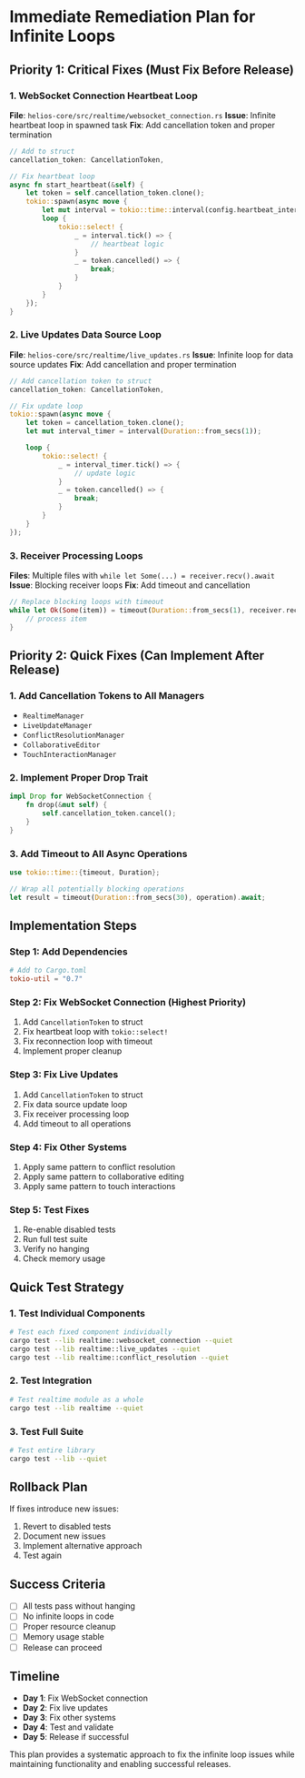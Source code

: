 # Immediate Remediation Plan for Infinite Loops

## Priority 1: Critical Fixes (Must Fix Before Release)

### 1. WebSocket Connection Heartbeat Loop
**File**: `helios-core/src/realtime/websocket_connection.rs`
**Issue**: Infinite heartbeat loop in spawned task
**Fix**: Add cancellation token and proper termination

```rust
// Add to struct
cancellation_token: CancellationToken,

// Fix heartbeat loop
async fn start_heartbeat(&self) {
    let token = self.cancellation_token.clone();
    tokio::spawn(async move {
        let mut interval = tokio::time::interval(config.heartbeat_interval);
        loop {
            tokio::select! {
                _ = interval.tick() => {
                    // heartbeat logic
                }
                _ = token.cancelled() => {
                    break;
                }
            }
        }
    });
}
```

### 2. Live Updates Data Source Loop
**File**: `helios-core/src/realtime/live_updates.rs`
**Issue**: Infinite loop for data source updates
**Fix**: Add cancellation and proper termination

```rust
// Add cancellation token to struct
cancellation_token: CancellationToken,

// Fix update loop
tokio::spawn(async move {
    let token = cancellation_token.clone();
    let mut interval_timer = interval(Duration::from_secs(1));

    loop {
        tokio::select! {
            _ = interval_timer.tick() => {
                // update logic
            }
            _ = token.cancelled() => {
                break;
            }
        }
    }
});
```

### 3. Receiver Processing Loops
**Files**: Multiple files with `while let Some(...) = receiver.recv().await`
**Issue**: Blocking receiver loops
**Fix**: Add timeout and cancellation

```rust
// Replace blocking loops with timeout
while let Ok(Some(item)) = timeout(Duration::from_secs(1), receiver.recv()).await {
    // process item
}
```

## Priority 2: Quick Fixes (Can Implement After Release)

### 1. Add Cancellation Tokens to All Managers
- `RealtimeManager`
- `LiveUpdateManager`
- `ConflictResolutionManager`
- `CollaborativeEditor`
- `TouchInteractionManager`

### 2. Implement Proper Drop Trait
```rust
impl Drop for WebSocketConnection {
    fn drop(&mut self) {
        self.cancellation_token.cancel();
    }
}
```

### 3. Add Timeout to All Async Operations
```rust
use tokio::time::{timeout, Duration};

// Wrap all potentially blocking operations
let result = timeout(Duration::from_secs(30), operation).await;
```

## Implementation Steps

### Step 1: Add Dependencies
```toml
# Add to Cargo.toml
tokio-util = "0.7"
```

### Step 2: Fix WebSocket Connection (Highest Priority)
1. Add `CancellationToken` to struct
2. Fix heartbeat loop with `tokio::select!`
3. Fix reconnection loop with timeout
4. Implement proper cleanup

### Step 3: Fix Live Updates
1. Add `CancellationToken` to struct
2. Fix data source update loop
3. Fix receiver processing loop
4. Add timeout to all operations

### Step 4: Fix Other Systems
1. Apply same pattern to conflict resolution
2. Apply same pattern to collaborative editing
3. Apply same pattern to touch interactions

### Step 5: Test Fixes
1. Re-enable disabled tests
2. Run full test suite
3. Verify no hanging
4. Check memory usage

## Quick Test Strategy

### 1. Test Individual Components
```bash
# Test each fixed component individually
cargo test --lib realtime::websocket_connection --quiet
cargo test --lib realtime::live_updates --quiet
cargo test --lib realtime::conflict_resolution --quiet
```

### 2. Test Integration
```bash
# Test realtime module as a whole
cargo test --lib realtime --quiet
```

### 3. Test Full Suite
```bash
# Test entire library
cargo test --lib --quiet
```

## Rollback Plan

If fixes introduce new issues:
1. Revert to disabled tests
2. Document new issues
3. Implement alternative approach
4. Test again

## Success Criteria

- [ ] All tests pass without hanging
- [ ] No infinite loops in code
- [ ] Proper resource cleanup
- [ ] Memory usage stable
- [ ] Release can proceed

## Timeline

- **Day 1**: Fix WebSocket connection
- **Day 2**: Fix live updates
- **Day 3**: Fix other systems
- **Day 4**: Test and validate
- **Day 5**: Release if successful

This plan provides a systematic approach to fix the infinite loop issues while maintaining functionality and enabling successful releases.
